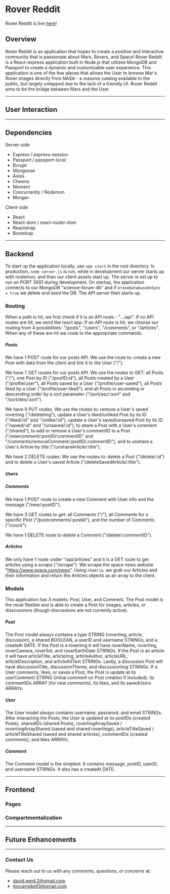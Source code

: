 # Rover Reddit

Rover Reddit is live [here](https://rover-reddit.herokuapp.com/)!

## Overview
Rover Reddit is an application that hopes to create a positive and interactive community that is passionate about Mars, Rovers, and Space! Rover Reddit is a React-express application built in Node.js that utilizes MongoDB and Passport to create a dynamic and customizable user experience. This application is one of the few places that allows the User to browse Mar's Rover images directly from NASA - a massive catalog available to the public, but largely untapped due to the lack of a friendly UI. Rover Reddit aims to be the bridge between Mars and the User.
- - -
## User Interaction

- - -
## Dependencies
Server-side
  - Express / express-session
  - Passport / passport-local
  - Bcrypt
  - Mongoose
  - Axios
  - Cheerio
  - Moment
  - Concurrently / Nodemon
  - Morgan

Client-side
  - React
  - React-dom / react-router-dom
  - Reactstrap
  - Bootstrap
- - -
## Backend
To start up the application locally, use `npm start` in the root directory. In production, `node server.js` is run, while in development our server starts up with nodemon, and then our client assets start up. The server is set up to run on PORT 3001 during development. On startup, the application connects to our MongoDB "science-forum-db" and if `eraseDatabaseOnSync = true` we delete and seed the DB. The API server then starts up.

### Routing
When a path is hit, we first check if it is an API route - ".../api". If no API routes are hit, we send the react app. If an API route is hit, we choose our routing from 4 possibilities: "/posts", "/users", "/comments", or "/articles". When any of these are hit we route to the appropriate commands.

##### Posts
We have 1 POST route for our posts API. We use the route to: create a new Post with data from the client and link it to the User ("/").

We have 7 GET routes for our posts API. We use the routes to GET: all Posts ("/"), one Post by ID ("/postID:id"), all Posts created by a User ("/profile/user"), all Posts saved by a User ("/profile/user-saved"), all Posts liked by a User ("/profile/user-liked"), and all Posts in ascending or descending order by a sort paramater ("/sort/asc/:sort" and "/sort/des/:sort").

We have 9 PUT routes. We use the routes to: remove a User's saved roverImg ("/deleteImg"), update a User's liked/unliked Post by its ID ("/liked/:id" and "/unlike/:id"), update a User's saved/unsaved Post by its ID ("/saved/:id" and "/unsaved/:id"), to share a Post with a User's comment ("/shared"), to add or remove a User's commentID to a Post ("/newcomment/:postID/:commentID" and "/comments/removeComment/:postID/:commentID"), and to unshare a User's Article by title ("/unshareArticle/:title").

We have 2 DELETE routes. We use the routes to: delete a Post ("/delete/:id") and to delete a User's saved Article ("/deleteSavedArticle/:title").

##### Users

##### Comments
We have 1 POST route to create a new Comment with User info and the message ("/new/:postID").

We have 3 GET routes to get: all Comments ("/"), all Comments for a specific Post ("/postcomments/:postId"), and the number of Comments ("/count").

We have 1 DELETE route to delete a Comment ("/delete/:commentID").

##### Articles
We only have 1 route under "/api/articles" and it is a GET route to get articles using a scrape ("/scrape"). We scrape the space news website "https://www.space.com/news". Using `cheerio`, we grab our Articles and their information and return the Articles objects as an array to the client.

### Models
This application has 3 models: Post, User, and Comment. The Post model is the most flexible and is able to create a Post for images, articles, or disscussions (though discussions are not currently active).

##### Post
The Post model always contains a type STRING (roverImg, article, discussion), a shared BOOLEAN, a userID and username STRINGs, and a createAt DATE. If the Post is a roverImg it will have roverName, roverImg, roverCamera, roverSol, and roverEarthDate STRINGs. If the Post is an article it will have articleTitle, articleImg, articleAuthor, articleURL, articleDescription, and articleAltText STRINGs. Lastly, a discussion Post will have discussionTitle, discussionTheme, and discussionImg STRINGs. If a User comments, likes, or saves a Post, the Post is update at its userComment STRING (initial comment on Post creation if included), its commentIDs ARRAY (for new comments), its likes, and its savedUsers ARRAYs.

##### User
The User model always contains username, password, and email STRINGs. After interacting the Posts, the User is updated at its postIDs (created Posts), sharedIDs (shared Posts), roverImgArraySaved / roverImgArrayShared (saved and shared roverImgs), articleTitleSaved / articleTitleShared (saved and shared articles), commentIDs (created comments), and likes ARRAYs.

##### Comment
The Comment model is the simplest. It contains message, postID, userID, and username STRINGs. It also has a createAt DATE.

- - -
## Frontend

### Pages

### Compartmentalization

- - -
## Future Enhancements

---
### Contact Us
Please reach out to us with any comments, questions, or concerns at:
  - david.weid.2@gmail.com
  - mvcampbell3@gmail.com
